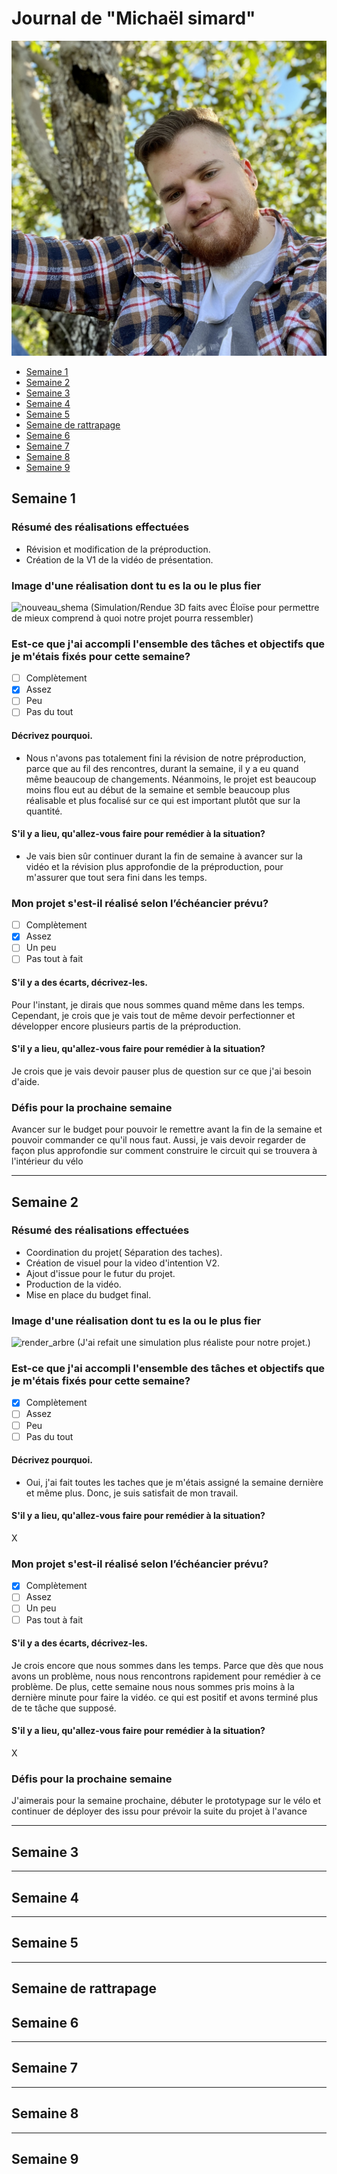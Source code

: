 # Journal de "Michaël simard"
![portrait du participant ](../web/medias/CEB03D1D-BD2B-4173-9C4A-29439835B3CF.jpeg)

* [Semaine 1](#semaine-1)
* [Semaine 2](#semaine-2)
* [Semaine 3](#semaine-3)
* [Semaine 4](#semaine-4)
* [Semaine 5](#semaine-5)
* [Semaine de rattrapage](#semaine-de-rattrapage)
* [Semaine 6](#semaine-6)
* [Semaine 7](#semaine-7)
* [Semaine 8](#semaine-8)
* [Semaine 9](#semaine-9)

## Semaine 1

### Résumé des réalisations effectuées
- Révision et modification de la préproduction.
- Création de la V1 de la vidéo de présentation.

### Image d'une réalisation dont tu es la ou le plus fier
![nouveau_shema](https://user-images.githubusercontent.com/78884924/215010316-19be5808-4884-4149-b8e5-257792386ea6.png)
(Simulation/Rendue 3D faits avec Éloïse pour permettre de mieux comprend à quoi notre projet pourra ressembler)


### Est-ce que j'ai accompli l'ensemble des tâches et objectifs que je m'étais fixés pour cette semaine?	
- [ ] Complètement
- [x] Assez
- [ ] Peu
- [ ] Pas du tout

#### Décrivez pourquoi.
- Nous n'avons pas totalement fini la révision de notre préproduction, parce que au fil des rencontres, durant la semaine, il y a eu quand même beaucoup de changements. Néanmoins, le projet est beaucoup moins flou eut au début de la semaine et semble beaucoup plus réalisable et plus focalisé sur ce qui est important plutôt que sur la quantité.

#### S'il y a lieu, qu'allez-vous faire pour remédier à la situation?
- Je vais bien sûr continuer durant la fin de semaine à avancer sur la vidéo et la révision plus approfondie de la préproduction, pour m'assurer que tout sera fini dans les temps.

### Mon projet s'est-il réalisé selon l’échéancier prévu?

- [ ] Complètement
- [x] Assez
- [ ] Un peu
- [ ] Pas tout à fait

#### S'il y a des écarts, décrivez-les.
Pour l'instant, je dirais que nous sommes quand même dans les temps. Cependant, je crois que je vais tout de même devoir perfectionner et développer encore plusieurs partis de la préproduction.

#### S'il y a lieu, qu'allez-vous faire pour remédier à la situation?
Je crois que je vais devoir pauser plus de question sur ce que j'ai besoin d'aide.

### Défis pour la prochaine semaine
Avancer sur le budget pour pouvoir le remettre avant la fin de la semaine et pouvoir commander ce qu'il nous faut. Aussi, je vais devoir regarder de façon plus approfondie sur comment construire le circuit qui se trouvera à l'intérieur du vélo

---
## Semaine 2

### Résumé des réalisations effectuées
- Coordination du projet( Séparation des taches).
- Création de visuel pour la video d'intention V2.
- Ajout d'issue pour le futur du projet.
- Production de la vidéo.
- Mise en place du budget final.

### Image d'une réalisation dont tu es la ou le plus fier
![render_arbre](https://user-images.githubusercontent.com/78884924/216169418-44ef5ec1-b07e-41e7-b695-08484debbde9.png)
(J'ai refait une simulation plus réaliste pour notre projet.)


### Est-ce que j'ai accompli l'ensemble des tâches et objectifs que je m'étais fixés pour cette semaine?	
- [X] Complètement
- [ ] Assez
- [ ] Peu
- [ ] Pas du tout

#### Décrivez pourquoi.
- Oui, j'ai fait toutes les taches que je m'étais assigné la semaine dernière et même plus. Donc, je suis satisfait de mon travail.

#### S'il y a lieu, qu'allez-vous faire pour remédier à la situation?
X
### Mon projet s'est-il réalisé selon l’échéancier prévu?

- [x] Complètement
- [ ] Assez
- [ ] Un peu
- [ ] Pas tout à fait

#### S'il y a des écarts, décrivez-les.
Je crois encore que nous sommes dans les temps. Parce que dès que nous avons un problème, nous nous rencontrons rapidement pour remédier à ce problème. De plus, cette semaine nous nous sommes pris moins à la dernière minute pour faire la vidéo. ce qui est positif et avons terminé plus de te tâche que supposé.

#### S'il y a lieu, qu'allez-vous faire pour remédier à la situation?
X

### Défis pour la prochaine semaine
J'aimerais pour la semaine prochaine, débuter le prototypage sur le vélo et continuer de déployer des issu pour prévoir la suite du projet à l'avance

---
## Semaine 3 
---
## Semaine 4
---
## Semaine 5
---
## Semaine de rattrapage

## Semaine 6
---
## Semaine 7
---
## Semaine 8
---
## Semaine 9
